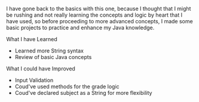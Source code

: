 I have gone back to the basics with this one, because I thought that I might be rushing and not really learning the concepts and logic  by heart  that I have used, so before proceeding to more advanced concepts, I made some basic projects to practice and enhance my Java knowledge.

What I have Learned
- Learned more String syntax
- Review of basic Java concepts

What I could have Improved
- Input Validation
- Coud've used methods for the grade logic
- Coud've declared subject as a String for more flexibility
